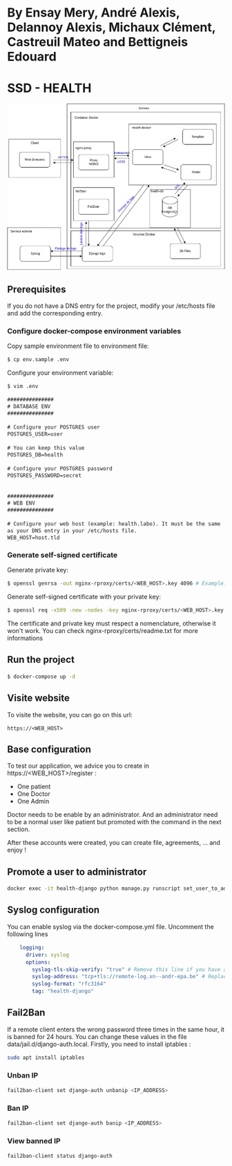 # By Ensay Mery, André Alexis, Delannoy Alexis, Michaux Clément, Castreuil Mateo and Bettigneis Edouard

# SSD - HEALTH
![architecture](./archi.png)

## Prerequisites
If you do not have a DNS entry for the project, modify your /etc/hosts file and add the corresponding entry.


### Configure docker-compose environment variables
Copy sample environment file to environment file:
```bash
$ cp env.sample .env
```

Configure your environment variable:
```bash
$ vim .env
```
```text
###############
# DATABASE ENV
###############

# Configure your POSTGRES user
POSTGRES_USER=user

# You can keep this value
POSTGRES_DB=health

# Configure your POSTGRES password
POSTGRES_PASSWORD=secret


###############
# WEB ENV
###############

# Configure your web host (example: health.labo). It must be the same as your DNS entry in your /etc/hosts file.
WEB_HOST=host.tld
```

### Generate self-signed certificate
Generate private key:
```bash
$ openssl genrsa -out nginx-rproxy/certs/<WEB_HOST>.key 4096 # Example: health.labo.key
```

Generate self-signed certificate with your private key:
```bash
$ openssl req -x509 -new -nodes -key nginx-rproxy/certs/<WEB_HOST>.key -sha256 -days 10000 -out nginx-rproxy/certs/<WEB_HOST>.crt # Example: nginx-rproxy/certs/health.labo.crt
```

The certificate and private key must respect a nomenclature, otherwise it won't work. You can check nginx-rproxy/certs/readme.txt for more informations

## Run the project
```bash
$ docker-compose up -d
```

## Visite website

To visite the website, you can go on this url:
```
https://<WEB_HOST>
```

## Base configuration

To test our application, we advice you to create in https://<WEB_HOST>/register :
- One patient
- One Doctor
- One Admin

Doctor needs to be enable by an administrator.
And an administrator need to be a normal user like patient but promoted with the command in the next section.

After these accounts were created, you can create file, agreements, ... and enjoy !

## Promote a user to administrator 
```bash
docker exec -it health-django python manage.py runscript set_user_to_admin --script-args <email>
```

## Syslog configuration

You can enable syslog via the docker-compose.yml file. Uncomment the following lines 
```yaml
    logging:
      driver: syslog
      options:
        syslog-tls-skip-verify: "true" # Remove this line if you have a valid certificate
        syslog-address: "tcp+tls://remote-log.xn--andr-epa.be" # Replace with your own domain
        syslog-format: "rfc3164"
        tag: "health-django"
```

## Fail2Ban 
If a remote client enters the wrong password three times in the same hour, it is banned for 24 hours. You can change these values in the file data/jail.d/django-auth.local.
Firstly, you need to install iptables :
```bash
sudo apt install iptables
```

### Unban IP
```bash
fail2ban-client set django-auth unbanip <IP_ADDRESS>
```

### Ban IP
```bash
fail2ban-client set django-auth banip <IP_ADDRESS>
```

### View banned IP
```bash
fail2ban-client status django-auth
```


